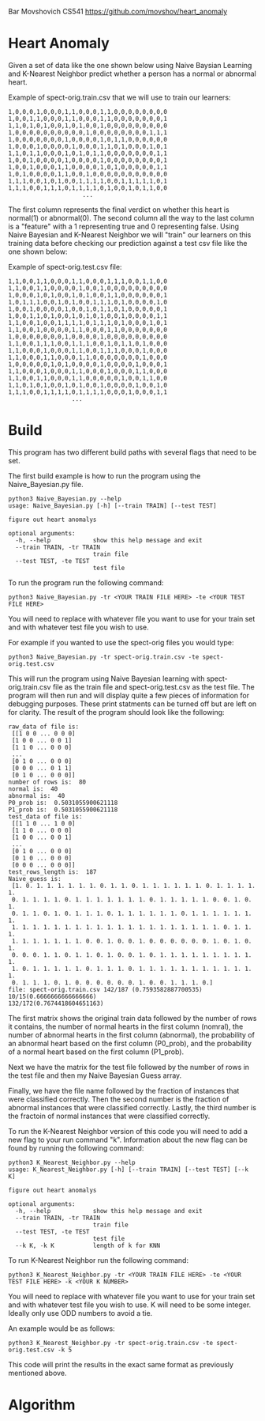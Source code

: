 Bar Movshovich
CS541
https://github.com/movshov/heart_anomaly
# Heart Anomaly
Given a set of data like the one shown below using Naive Baysian Learning and K-Nearest Neighbor predict whether a person has a normal or abnormal heart.  

Example of spect-orig.train.csv that we will use to train our learners: 
```
1,0,0,0,1,0,0,0,1,1,0,0,0,1,1,0,0,0,0,0,0,0,0
1,0,0,1,1,0,0,0,1,1,0,0,0,1,1,0,0,0,0,0,0,0,1
1,1,0,1,0,1,0,0,1,0,1,0,0,1,0,0,0,0,0,0,0,0,0
1,0,0,0,0,0,0,0,0,0,0,1,0,0,0,0,0,0,0,0,1,1,1
1,0,0,0,0,0,0,0,1,0,0,0,0,1,0,1,1,0,0,0,0,0,0
1,0,0,0,1,0,0,0,0,1,0,0,0,1,1,0,1,0,0,0,1,0,1
1,1,0,1,1,0,0,0,1,0,1,0,1,1,0,0,0,0,0,0,0,1,1
1,0,0,1,0,0,0,0,1,0,0,0,0,1,0,0,0,0,0,0,0,0,1
1,0,0,1,0,0,0,1,1,0,0,0,0,1,0,1,0,0,0,0,0,1,1
1,0,1,0,0,0,0,1,1,0,0,1,0,0,0,0,0,0,0,0,0,0,0
1,1,1,0,0,1,0,1,0,0,1,1,1,1,0,0,1,1,1,1,1,0,1
1,1,1,0,0,1,1,1,0,1,1,1,1,0,1,0,0,1,0,1,1,0,0
                     ...
```
The first column represents the final verdict on whether this heart is normal(1) or abnormal(0). The second column all the way to the last column is a "feature" with a 1 representing true and 0 representing false. Using Naive Bayesian and K-Nearest Neighbor we will "train" our learners on this training data before checking our prediction against a test csv file like the one shown below: 

Example of spect-orig.test.csv file: 
```
1,1,0,0,1,1,0,0,0,1,1,0,0,0,1,1,1,0,0,1,1,0,0
1,1,0,0,1,1,0,0,0,0,1,0,0,1,0,0,0,0,0,0,0,0,0
1,0,0,0,1,0,1,0,0,1,0,1,0,0,1,1,0,0,0,0,0,0,1
1,0,1,1,1,0,0,1,0,1,0,0,1,1,1,0,1,0,0,0,0,1,0
1,0,0,1,0,0,0,0,1,0,0,1,0,1,1,0,1,0,0,0,0,0,1
1,0,0,1,1,0,1,0,0,1,0,1,0,1,0,0,1,0,0,0,0,1,1
1,1,0,0,1,0,0,1,1,1,1,0,1,1,1,0,1,0,0,0,1,0,1
1,1,0,0,1,0,0,0,0,1,1,0,0,0,1,1,0,0,0,0,0,0,0
1,0,0,0,0,0,0,0,1,0,0,0,0,1,0,0,0,0,0,0,0,0,0
1,1,0,0,1,1,1,0,0,1,1,1,0,0,1,0,1,1,0,1,0,0,0
1,1,0,0,0,1,0,0,0,1,1,0,0,1,1,1,0,0,0,1,0,0,0
1,1,0,0,0,1,1,0,0,0,1,1,0,0,0,0,0,0,0,1,0,0,0
1,0,0,0,0,0,1,0,1,0,0,0,0,1,0,0,0,0,1,0,0,0,1
1,1,0,0,0,1,0,0,0,1,1,0,0,0,1,0,0,0,1,1,0,0,0
1,1,0,0,1,1,0,0,0,1,1,0,0,0,0,0,1,0,0,1,1,0,0
1,1,0,1,0,1,0,0,1,0,1,0,0,1,0,0,0,0,1,0,0,1,0
1,1,1,0,0,1,1,1,1,0,1,1,1,1,0,0,0,1,0,0,0,1,1
                  ...
```

# Build
This program has two different build paths with several flags that need to be set.  

The first build example is how to run the program using the Naive_Bayesian.py file.
```
python3 Naive_Bayesian.py --help
usage: Naive_Bayesian.py [-h] [--train TRAIN] [--test TEST]

figure out heart anomalys

optional arguments:
  -h, --help            show this help message and exit
  --train TRAIN, -tr TRAIN
                        train file
  --test TEST, -te TEST
                        test file
```

To run the program run the following command: 
```
python3 Naive_Bayesian.py -tr <YOUR TRAIN FILE HERE> -te <YOUR TEST FILE HERE>
```
You will need to replace <YOUR TRAIN FILE HERE> with whatever file you want to use for your train set and <YOUR TEST FILE HERE> with whatever test file you wish to use.

For example if you wanted to use the spect-orig files you would type: 
```
python3 Naive_Bayesian.py -tr spect-orig.train.csv -te spect-orig.test.csv
```
This will run the program using Naive Bayesian learning with spect-orig.train.csv file as the train file and spect-orig.test.csv as the test file. The program will then run and will display quite a few pieces of information for debugging purposes. These print statments can be turned off but are left on for clarity. The result of the program should look like the following: 
```
raw_data of file is: 
 [[1 0 0 ... 0 0 0]
 [1 0 0 ... 0 0 1]
 [1 1 0 ... 0 0 0]
 ...
 [0 1 0 ... 0 0 0]
 [0 0 0 ... 0 1 1]
 [0 1 0 ... 0 0 0]]
number of rows is:  80
normal is:  40
abnormal is:  40
P0_prob is:  0.5031055900621118
P1_prob is:  0.5031055900621118
test_data of file is: 
 [[1 1 0 ... 1 0 0]
 [1 1 0 ... 0 0 0]
 [1 0 0 ... 0 0 1]
 ...
 [0 1 0 ... 0 0 0]
 [0 1 0 ... 0 0 0]
 [0 0 0 ... 0 0 0]]
test_rows_length is:  187
Naive_guess is: 
 [1. 0. 1. 1. 1. 1. 1. 1. 0. 1. 1. 0. 1. 1. 1. 1. 1. 1. 0. 1. 1. 1. 1. 1.
 0. 1. 1. 1. 1. 0. 1. 1. 1. 1. 1. 1. 1. 0. 1. 1. 1. 1. 1. 0. 0. 1. 0. 1.
 0. 1. 1. 0. 1. 0. 1. 1. 1. 0. 1. 1. 1. 1. 1. 1. 0. 1. 1. 1. 1. 1. 1. 1.
 1. 1. 1. 1. 1. 1. 1. 1. 1. 1. 1. 1. 1. 1. 1. 1. 1. 1. 1. 1. 0. 1. 1. 1.
 1. 1. 1. 1. 1. 1. 1. 0. 0. 1. 0. 0. 1. 0. 0. 0. 0. 0. 0. 1. 0. 1. 0. 1.
 0. 0. 0. 1. 1. 0. 1. 1. 0. 1. 0. 0. 1. 0. 1. 1. 1. 1. 1. 1. 1. 1. 1. 1.
 1. 0. 1. 1. 1. 1. 1. 0. 1. 1. 1. 0. 1. 1. 1. 1. 1. 1. 1. 1. 1. 1. 1. 1.
 0. 1. 1. 1. 0. 1. 0. 0. 0. 0. 0. 0. 1. 0. 0. 1. 1. 1. 0.]
file: spect-orig.train.csv 142/187 (0.7593582887700535)
10/15(0.6666666666666666)
132/172(0.7674418604651163)
```

The first matrix shows the original train data followed by the number of rows it contains, the number of normal hearts in the first column (nomral), the number of abnormal hearts in the first column (abnormal), the probability of an abnormal heart based on the first column (P0_prob), and the probability of a normal heart based on the first column (P1_prob). 

Next we have the matrix for the test file followed by the number of rows in the test file and then my Naive Bayesian Guess array. 

Finally, we have the file name followed by the fraction of instances that were classified correctly. Then the second number is the fraction of abnormal instances that were classified correctly. Lastly, the third number is the fractoin of normal instances that were classified correctly. 

To run the K-Nearest Neighbor version of this code you will need to add a new flag to your run command "k". Information about the new flag can be found by running the following command: 

```
python3 K_Nearest_Neighbor.py --help
usage: K_Nearest_Neighbor.py [-h] [--train TRAIN] [--test TEST] [--k K]

figure out heart anomalys

optional arguments:
  -h, --help            show this help message and exit
  --train TRAIN, -tr TRAIN
                        train file
  --test TEST, -te TEST
                        test file
  --k K, -k K           length of k for KNN
 ```


To run K-Nearest Neighbor run the following command: 
```
python3 K_Nearest_Neighbor.py -tr <YOUR TRAIN FILE HERE> -te <YOUR TEST FILE HERE> -k <YOUR K NUMBER>
```
You will need to replace <YOUR TRAIN FILE HERE> with whatever file you want to use for your train set and <YOUR TEST FILE HERE> with whatever test file you wish to use. K will need to be some integer. Ideally only use ODD numbers to avoid a tie.

An example would be as follows: 
```
python3 K_Nearest_Neighbor.py -tr spect-orig.train.csv -te spect-orig.test.csv -k 5
```
This code will print the results in the exact same format as previously mentioned above.

# Algorithm

